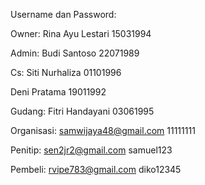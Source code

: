 Username dan Password:

Owner:
Rina Ayu Lestari
15031994

Admin:
Budi Santoso
22071989

Cs:
Siti Nurhaliza
01101996

Deni Pratama
19011992

Gudang:
Fitri Handayani 
03061995

Organisasi:
samwijaya48@gmail.com
11111111

Penitip:
sen2jr2@gmail.com
samuel123

Pembeli:
rvipe783@gmail.com
diko12345